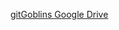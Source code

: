 [gitGoblins Google Drive](https://drive.google.com/drive/folders/1doAM127wStR9oFRTuPFIdQ_NF5ahb2pa)
